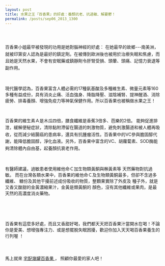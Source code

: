 ```yaml
---
layout: post
title: 水果之王『百香果』的好處：養顏抗老、抗過敏、解憂鬱！
permalink: /posts/sep06_2013_1300
---
```

        
 <p class="right">
 </p>
 <p>
 </p>
 <p>
  <img align="none" alt="" src="https://s3-ap-northeast-1.amazonaws.com/honibos/images/album/passion/passion06.jpg"/>
  <br/>
 </p>
 <p>
  <br/>
 </p>
 <p>
  百香果小姐最早被發現的功用是她對腦神經的好處：
  <span style="font-family: inherit; font-size: 1em; line-height: 1.6;">
   在她最早的故鄉---南美洲，就被印第安人認為是最好的鎮定劑。在被傳到歐洲後也被用於治療失眠和焦慮，而且她是天然水果，不會有安眠藥或鎮靜劑令肝腎受損、頭暈、頭痛、記憶力衰退等副作用。
  </span>
 </p>
 <p>
  <br/>
 </p>
 <p>
  現代醫學認為，百香果富含人體必需的17種氨基酸及多種維生素、微量元素等160多種有益成份，具有消炎止痛、活血強身、降脂降壓、滋陰補腎、提神醒酒、消除疲勞、排毒養顏、增強免疫力等神氣保健作用。所以百香果也被稱做水果之王！
 </p>
 <p>
  <br/>
 </p>
 <p>
  百香果的維生素Ａ是木瓜四倍，膳食纖維是香蕉3倍多、芭樂的2倍。
  <span style="font-family: inherit; font-size: 1em; line-height: 1.6; text-indent: 28px;">
   能夠促進排泄，緩解便秘症狀，清除黏附滯留在腸道的刺激物質，避免刺激腸道和被人體再吸收，從而減少結腸癌的患病率，還具有抗腫瘤活性。百香果中的VC參與膽固醇代謝，能降低膽固醇，淨化血液。另外，百香果中富含的VC、胡蘿蔔素、SOD酶能夠清除體內自由基，起養顏抗衰老作用。
  </span>
 </p>
 <p>
  <br/>
 </p>
 <p>
  有醫師建議，過敏患者使用維他命Ｃ加生物類黃酮與槲黃素等
  <wbr>
   天然藥物對抗過敏。
   <span class="text_exposed_show" style="display: inline;">
    而在台灣各類水果中，百香果的維他命Ｃ及生物類黃酮最多，但卻不含過多纖維、
    <wbr>
     糖份及其他干擾前述成份吸收的物質，整顆果實除了外皮及
     <wbr>
      種子外，就是又香又酸甜的金黃濃縮果汁，金黃是類黃酮的
      <wbr>
       顏色，沒有其他纖維或果肉，是最天然的高濃度消炎藥物。
      </wbr>
     </wbr>
    </wbr>
   </span>
   <br/>
  </wbr>
 </p>
 <p>
  <span class="text_exposed_show" style="display: inline;">
   <br/>
  </span>
 </p>
 <p>
  <span class="text_exposed_show" style="color: rgb(102, 102, 102); font-family: Verdana, Arial, Geneva, Helvetica, sans-serif; font-size: 13px; line-height: 20px; white-space: normal; display: inline;">
   <br/>
  </span>
 </p>
 <p>
  百香果有這麼多好處，而且又香甜好喝，我們都天天把百香果汁當開水在喝！不論你是愛美、想增強專注力、或是想擺脫失眠困擾，歡迎你加入天天喝百香果養生的行列喔
  <span style="font-family: inherit; font-size: 1em; line-height: 1.6;">
   ！
  </span>
 </p>
 <p>
  <span style="font-family: inherit; font-size: 1em; line-height: 1.6;">
   <br/>
  </span>
 </p>
 <p>
  <span style="font-family: inherit; font-size: 1em; line-height: 1.6;">
   馬上就來
  </span>
  <a href="/delivers" style="font-family: inherit; font-size: 1em; line-height: 1.6;" target="" title="">
   宅配幾罐百香果
  </a>
  ，
  <span style="font-family: inherit; font-size: 1em; line-height: 1.6;">
   照顧你最愛的家人吧！
  </span>
 </p>
 <p>
  <span style="font-family: inherit; font-size: 1em; line-height: 1.6;">
   <br/>
  </span>
 </p>
 <p>
  <br/>
 </p>


